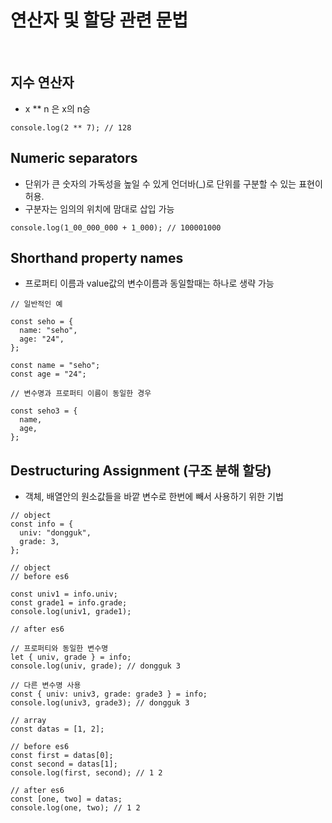 # 연산자 및 할당 관련 문법

<br />

## 지수 연산자

- x \*\* n 은 x의 n승

```
console.log(2 ** 7); // 128
```

## Numeric separators

- 단위가 큰 숫자의 가독성을 높일 수 있게 언더바(\_)로 단위를 구분할 수 있는 표현이 허용.
- 구분자는 임의의 위치에 맘대로 삽입 가능

```
console.log(1_00_000_000 + 1_000); // 100001000
```

## Shorthand property names

- 프로퍼티 이름과 value값의 변수이름과 동일할때는 하나로 생략 가능

```
// 일반적인 예

const seho = {
  name: "seho",
  age: "24",
};

const name = "seho";
const age = "24";

// 변수명과 프로퍼티 이름이 동일한 경우

const seho3 = {
  name,
  age,
};
```

## Destructuring Assignment (구조 분해 할당)

- 객체, 배열안의 원소값들을 바깥 변수로 한번에 빼서 사용하기 위한 기법

```
// object
const info = {
  univ: "dongguk",
  grade: 3,
};

// object
// before es6

const univ1 = info.univ;
const grade1 = info.grade;
console.log(univ1, grade1);

// after es6

// 프로퍼티와 동일한 변수명
let { univ, grade } = info;
console.log(univ, grade); // dongguk 3

// 다른 변수명 사용
const { univ: univ3, grade: grade3 } = info;
console.log(univ3, grade3); // dongguk 3

// array
const datas = [1, 2];

// before es6
const first = datas[0];
const second = datas[1];
console.log(first, second); // 1 2

// after es6
const [one, two] = datas;
console.log(one, two); // 1 2
```
